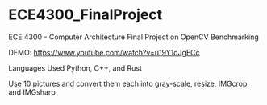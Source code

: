 # ECE4300_FinalProject
ECE 4300 - Computer Architecture Final Project on OpenCV Benchmarking

DEMO: https://www.youtube.com/watch?v=u19Y1dJgECc

Languages Used Python, C++, and Rust

Use 10 pictures and convert them each into gray-scale, resize, IMGcrop, and IMGsharp

